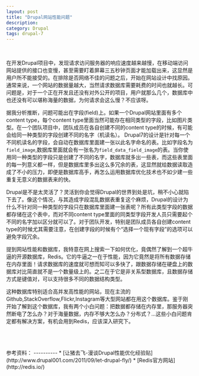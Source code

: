 ```yaml
---
layout: post
title: "Drupal网站性能问题"
description: 
category: Drupal
tags: drupal-7
---
```

<br/>

在开发Drupal项目中，发现请求访问服务器的响应速度越来越慢，在移动端访问网站提供的接口也变慢，甚至需要盯着屏幕三五秒钟页面才能加载出来，这显然是用户所不能接受的。在排除是否网络不佳的问题之后，开始在网站设计中找原因。通常来说，一个网站的数据量越大，当然请求数据库需要耗费的时间也就越长。可问题是，对于一个正在开发且还没有对外公开的项目，用户就那么几个，数据库中也还没有可以堪称海量的数据，为何请求会这么慢？不应该呀。  

据我分析推断，问题可能出在字段(field)上。如果一个Drupal网站里面有多个content type，每个content type里面当然可能存在相同类型的字段，比如图片类型。在一个团队项目中，团队成员在各自创建不同的content type的时候，有可能会给同一种类型的字段创建不同的名字（机读名）。
Drupal7的设计是针对每一个不同机读名的字段，会自动在数据库里面建一张以此名字命名的表。比如字段名为`field_image`,数据库里面就会有一张名为`field_data_field_image`的表。当你使用同一种类型的字段只是创建了不同的名字，数据库就多出一些表，而这些表里面的每一列意义都一样，但是数据库里多出这么多冗余的表，这显然就给数据读取造成了不小的压力，即便是数据库高手，再怎么运用数据库优化技术也不如少建一些重复无意义的数据表来的快。

Drupal是不是太灵活了？灵活到你会觉得Drupal的世界到处是坑，稍不小心就陷下去了。像这个情况，与其造成字段混乱数据表重复这个麻烦，Drupal的设计为什么不针对同一种类型的字段只在数据库里面建一张表呢？所有此类型字段的数据都存储在这个表中，而对不同content type里面的同类型字段开发人员只需要起个不同的名字加以区分就可以了。对于团队开发，特别是团队成员各自创建content type的时候尤其需要注意，在创建字段的时候有个“选择一个现有字段”的选项可以避免字段冗余。

提到网站性能和数据库，我特意在网上搜索一下如何优化，竟偶然了解到一个超牛逼的开源数据库，Redis。它的牛逼之一在于性能，因为它竟然是将所有数据存储在内存里面！请求数据库的速度就可想而知可以多快了，跟数据存储在硬盘上的数据库对比简直就不是一个数量级上的。之二在于它是非关系型数据库，且数据存储方式是键值对，可以支持很多不同的数据结构类型。

这种数据库特别适合高并发高性能的网站，现在主流的Github,StackOverflow,Flickr,Instagram等大型网站都在用这个数据库。鉴于刚开始了解到这个数据库，我有两个小白问题：把数据都存储在内存里，那服务器突然断电了怎么办？对于海量数据，内存不够大怎么办？分布式？...这些小白问题肯定都有解决方案，有机会用到Redis，应该深入研究下。

<br/>
<br/>
<br/>
参考资料：
----------
* [让猪去飞-漫谈Drupal性能优化经验贴](http://www.drupal001.com/2011/09/let-drupal-fly/)
* [Redis官方网站](http://redis.io/)  

